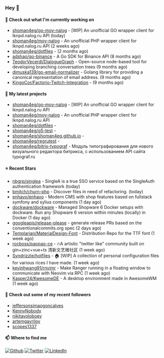### Hey 👋

#### 👷 Check out what I'm currently working on

- [shoman4eg/go-moy-nalog](https://github.com/shoman4eg/go-moy-nalog) - [WIP] An unofficial GO wrapper client for lknpd.nalog.ru API  (today)
- [shoman4eg/moy-nalog](https://github.com/shoman4eg/moy-nalog) - An unofficial PHP wrapper client for lknpd.nalog.ru API (2 weeks ago)
- [shoman4eg/dotfiles](https://github.com/shoman4eg/dotfiles) -  (2 months ago)
- [adshao/go-binance](https://github.com/adshao/go-binance) - A Go SDK for Binance API (8 months ago)
- [TeodorVecerdi/DialogueGraph](https://github.com/TeodorVecerdi/DialogueGraph) - Open-source node-based tool for developing branching conversation trees (9 months ago)
- [dimuska139/go-email-normalizer](https://github.com/dimuska139/go-email-normalizer) - Golang library for providing a canonical representation of email address. (9 months ago)
- [KingoCor/Factorio-Twitch-Integration](https://github.com/KingoCor/Factorio-Twitch-Integration) -  (9 months ago)

#### 🌱 My latest projects

- [shoman4eg/go-moy-nalog](https://github.com/shoman4eg/go-moy-nalog) - [WIP] An unofficial GO wrapper client for lknpd.nalog.ru API 
- [shoman4eg/moy-nalog](https://github.com/shoman4eg/moy-nalog) - An unofficial PHP wrapper client for lknpd.nalog.ru API
- [shoman4eg/dotfiles](https://github.com/shoman4eg/dotfiles) - 
- [shoman4eg/g5-test](https://github.com/shoman4eg/g5-test) - 
- [shoman4eg/shoman4eg.github.io](https://github.com/shoman4eg/shoman4eg.github.io) - 
- [shoman4eg/regrutest](https://github.com/shoman4eg/regrutest) - 
- [shoman4eg/bitrix-typograf](https://github.com/shoman4eg/bitrix-typograf) - Модуль типографирования для нового визуального редактора битрикса, с использованием API сайта typograf.ru

#### ⭐ Recent Stars

- [nbgrp/singlea](https://github.com/nbgrp/singlea) - SingleA is a true SSO service based on the SingleAuth authentication framework (today)
- [bmitch/churn-php](https://github.com/bmitch/churn-php) - Discover files in need of refactoring. (today)
- [enhavo/enhavo](https://github.com/enhavo/enhavo) - Modern CMS with shop features based on fullstack symfony and sylius components (1 day ago)
- [dockware/dockware](https://github.com/dockware/dockware) - Managed Shopware 6 Docker setups with dockware. Run any Shopware 6 version within minutes (locally) in Docker (1 day ago)
- [googleapis/release-please](https://github.com/googleapis/release-please) - generate release PRs based on the conventionalcommits.org spec (2 days ago)
- [Templarian/MaterialDesign-Font](https://github.com/Templarian/MaterialDesign-Font) - Distribution Repo for the TTF font (1 week ago)
- [rocboss/paopao-ce](https://github.com/rocboss/paopao-ce) - 🔥A artistic &#34;twitter like&#34; community built on gin&#43;zinc&#43;vue&#43;ts 清新文艺微社区 (1 week ago)
- [Syndrizzle/hotfiles](https://github.com/Syndrizzle/hotfiles) - 🏠 [WIP] A collection of personal configuration files for various rices I have made. (1 week ago)
- [kevinhwang91/rnvimr](https://github.com/kevinhwang91/rnvimr) - Make Ranger running in a floating window to communicate with Neovim via RPC (1 week ago)
- [Kasper24/KwesomeDE](https://github.com/Kasper24/KwesomeDE) - A desktop environment made in AwesomeWM (1 week ago)

#### 👯 Check out some of my recent followers

- [jeffersonsimaogoncalves](https://github.com/jeffersonsimaogoncalves)
- [KennyNobody](https://github.com/KennyNobody)
- [nikitavoloboev](https://github.com/nikitavoloboev)
- [artemgavrilov](https://github.com/artemgavrilov)
- [scopes1337](https://github.com/scopes1337)


#### 📫 Where to find me
<p>
<a href="https://github.com/shoman4eg" target="_blank"><img alt="Github" src="https://img.shields.io/badge/GitHub-%2312100E.svg?&style=for-the-badge&logo=Github&logoColor=white" /></a>
<a href="https://twitter.com/shoman4eg" target="_blank"><img alt="Twitter" src="https://img.shields.io/badge/twitter-%231DA1F2.svg?&style=for-the-badge&logo=twitter&logoColor=white" /></a>
<a href="https://www.linkedin.com/in/artemdubinin/" target="_blank"><img alt="LinkedIn" src="https://img.shields.io/badge/linkedin-%230077B5.svg?&style=for-the-badge&logo=linkedin&logoColor=white" /></a>
</p>
